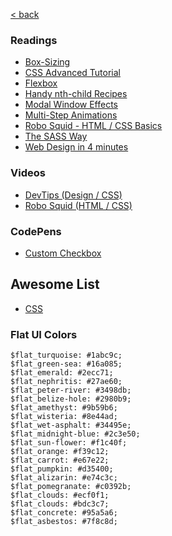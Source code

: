 [< back](../README.md)

### Readings
* [Box-Sizing](https://css-tricks.com/box-sizing/)
* [CSS Advanced Tutorial](http://htmldog.com/guides/css/advanced/)
* [Flexbox](https://css-tricks.com/snippets/css/a-guide-to-flexbox/)
* [Handy nth-child Recipes](https://css-tricks.com/extremely-handy-nth-child-recipes-sass-mixins/)
* [Modal Window Effects](https://tympanus.net/Development/ModalWindowEffects/)
* [Multi-Step Animations](https://css-tricks.com/using-multi-step-animations-transitions/)
* [Robo Squid - HTML / CSS Basics](https://www.youtube.com/channel/UC7vYUkA-s5XVjS7UoyGSFbg/featured)
* [The SASS Way](http://thesassway.com/)
* [Web Design in 4 minutes](http://jgthms.com/web-design-in-4-minutes/#images)
### Videos
* [DevTips (Design / CSS)](https://www.youtube.com/user/DevTipsForDesigners)
* [Robo Squid (HTML / CSS)](https://www.youtube.com/channel/UC7vYUkA-s5XVjS7UoyGSFbg/featured)

### CodePens
* [Custom Checkbox](http://codepen.io/tylerkilburn/pen/eWroLN)

## Awesome List
* [CSS](https://github.com/sotayamashita/awesome-css)

### Flat UI Colors
```
$flat_turquoise: #1abc9c;
$flat_green-sea: #16a085;
$flat_emerald: #2ecc71;
$flat_nephritis: #27ae60;
$flat_peter-river: #3498db;
$flat_belize-hole: #2980b9;
$flat_amethyst: #9b59b6;
$flat_wisteria: #8e44ad;
$flat_wet-asphalt: #34495e;
$flat_midnight-blue: #2c3e50;
$flat_sun-flower: #f1c40f;
$flat_orange: #f39c12;
$flat_carrot: #e67e22;
$flat_pumpkin: #d35400;
$flat_alizarin: #e74c3c;
$flat_pomegranate: #c0392b;
$flat_clouds: #ecf0f1;
$flat_clouds: #bdc3c7;
$flat_concrete: #95a5a6;
$flat_asbestos: #7f8c8d;
```